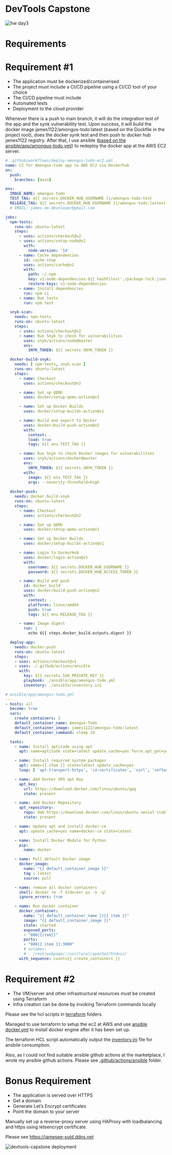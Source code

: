 # DevTools Capstone
![hw day3](docs/img/devtools-capstone.png)


# Requirements

# Requirement #1
- The application must be dockerized/containerised
- The project must include a CI/CD pipeline using a CI/CD tool of your choice
- The CI/CD pipeline must include
- Automated tests
- Deployment to the cloud provider


Whenever there is a push to main branch, it will do the integration test of the app and the synk vulnerability test. Upon success, it will build the docker image james1122/amongus-todo:latest (based on the Dockfile in the project root), does the docker synk test and then push to docker hub james1122 registry. After that, I use ansible ([based on the ansible/app/amongus-todo.yml](ansible/app/amongus-todo.yml)) to redeploy the docker app at the AWS EC2 server.

```yaml
# .github/workflows/deploy-amongus-todo-ec2.yml
name: CI for Amongus-todo app to AWS EC2 via Dockerhub
on:
  push:
    branches: [main]

env:
  IMAGE_NAME: amongus-todo
  TEST_TAG: ${{ secrets.DOCKER_HUB_USERNAME }}/amongus-todo:test
  RELEASE_TAG: ${{ secrets.DOCKER_HUB_USERNAME }}/amongus-todo:lastest
  # EMAIL: james.ee.developer@gmail.com

jobs:
  npm-tests:
    runs-on: ubuntu-latest
    steps:
      - uses: actions/checkout@v2
      - uses: actions/setup-node@v2
        with:
          node-version: '14'
      - name: Cache dependencies
        id: cache-step
        uses: actions/cache@v2
        with:
          path: ~/.npm
          key: v1-node-dependencies-${{ hashFiles('./package-lock.json') }}
          restore-keys: v1-node-dependencies-
      - name: Install dependencies
        run: npm ci
      - name: Run tests
        run: npm test

  snyk-scan:
    needs: npm-tests
    runs-on: ubuntu-latest
    steps:
      - uses: actions/checkout@v2
      - name: Run Snyk to check for vulnerabilities
        uses: snyk/actions/node@master
        env:
          SNYK_TOKEN: ${{ secrets.SNYK_TOKEN }}

  docker-build-snyk:
    needs: [ npm-tests, snyk-scan ]
    runs-on: ubuntu-latest
    steps:
      - name: Checkout
        uses: actions/checkout@v2

      - name: Set up QEMU
        uses: docker/setup-qemu-action@v1

      - name: Set up Docker Buildx
        uses: docker/setup-buildx-action@v1

      - name: Build and export to Docker
        uses: docker/build-push-action@v2
        with:
          context: .
          load: true
          tags: ${{ env.TEST_TAG }}

      - name: Run Snyk to check Docker images for vulnerabilities
        uses: snyk/actions/docker@master
        env:
          SNYK_TOKEN: ${{ secrets.SNYK_TOKEN }}
        with:
          image: ${{ env.TEST_TAG }}
          args: --severity-threshold=high
          
  docker-push:
    needs: docker-build-snyk
    runs-on: ubuntu-latest
    steps:
      - name: Checkout
        uses: actions/checkout@v2

      - name: Set up QEMU
        uses: docker/setup-qemu-action@v1

      - name: Set up Docker Buildx
        uses: docker/setup-buildx-action@v1

      - name: Login to DockerHub
        uses: docker/login-action@v1
        with:
          username: ${{ secrets.DOCKER_HUB_USERNAME }}
          password: ${{ secrets.DOCKER_HUB_ACCESS_TOKEN }}

      - name: Build and push
        id: docker_build
        uses: docker/build-push-action@v2
        with:
          context: .
          platforms: linux/amd64
          push: true
          tags: ${{ env.RELEASE_TAG }}

      - name: Image digest
        run: |
          echo ${{ steps.docker_build.outputs.digest }}

  deploy-app:
    needs: docker-push
    runs-on: ubuntu-latest
    steps:
    - uses: actions/checkout@v1
    - uses: ./.github/actions/ansible
      with: 
        key: ${{ secrets.SSH_PRIVATE_KEY }}
        playbook: ./ansible/app/amongus-todo.yml
        inventory: ./ansible/inventory.ini
```

```yaml
# ansible/app/amongus-todo.yml
---
- hosts: all
  become: true
  vars:
    create_containers: 3
    default_container_name: Amongus-Todo
    default_container_image: james1122/amongus-todo:latest
    default_container_command: sleep 1d

  tasks:
    - name: Install aptitude using apt
      apt: name=aptitude state=latest update_cache=yes force_apt_get=yes

    - name: Install required system packages
      apt: name={{ item }} state=latest update_cache=yes
      loop: [ 'apt-transport-https', 'ca-certificates', 'curl', 'software-properties-common', 'python3-pip', 'virtualenv', 'python3-setuptools']

    - name: Add Docker GPG apt Key
      apt_key:
        url: https://download.docker.com/linux/ubuntu/gpg
        state: present

    - name: Add Docker Repository
      apt_repository:
        repo: deb https://download.docker.com/linux/ubuntu xenial stable
        state: present

    - name: Update apt and install docker-ce
      apt: update_cache=yes name=docker-ce state=latest

    - name: Install Docker Module for Python
      pip:
        name: docker

    - name: Pull default Docker image
      docker_image:
        name: "{{ default_container_image }}"
        tag : latest
        source: pull

    - name: remove all docker containers
      shell: docker rm -f $(docker ps -a -q)
      ignore_errors: true

    - name: Run docker container
      docker_container:
        name: "{{ default_container_name }}{{ item }}"
        image: "{{ default_container_image }}"
        state: started
        exposed_ports:
        - "808{{item}}"
        ports:
        - "808{{ item }}:3000"
        # volumes:
        # - /root/webpage/:/usr/local/apache2/htdocs/
      with_sequence: count={{ create_containers }}
```

# Requirement #2 

- The VM/server and other infrastructural resources must be created using Terraform
- Infra creation can be done by invoking Terraform commands locally

Please see the hcl scripts in [terraform](terraform) folders. 

Managed to use terraform to setup the ec2 at AWS and use [ansible docker.yml](ansible/infra/docker.yml) to install docker engine after it has been set up.

The terraform HCL script automatically output the [inventory.ini](ansilbe/inventory.ini) file for ansbile consumption.

Also, as I could not find suitable ansible github actions at the marketplace, I wrote my ansible github actions. Please see [.github/actions/ansible](.github/actions/ansible) folder.

# Bonus Requirement

- The application is served over HTTPS
- Get a domain
- Generate Let’s Encrypt certificates
- Point the domain to your server

Manually set up a reverse-proxy server using HAProxy with loadbalancing and https using letsencrypt certificate.

Please see https://jamesee-sutd.ddns.net

![devtools-capstone deployment](docs/img/devtools-capstone-deploy.png)